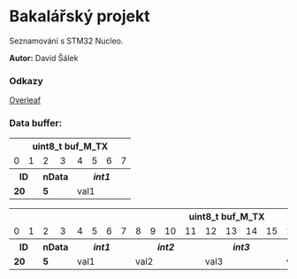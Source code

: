 # Bakalářský projekt

Seznamování s STM32 Nucleo. 

**Autor:** David Šálek

### Odkazy

[Overleaf](https://www.overleaf.com/project/662f6a6b73e6caedda71af5f)


### Data buffer:

<table border="0">
    <tr>
        <th colspan="24">uint8_t buf_M_TX</th>
    </tr>
    <tr>
        <td>0</td>
        <td>1</td>
        <td>2</td>
        <td>3</td>
        <td>4</td>
        <td>5</td>
        <td>6</td>
        <td>7</td>
    </tr>
    <tr>
        <th colspan="2"><strong>ID</strong></th>
        <th colspan="2"><strong>nData</strong></th>
        <th colspan="4"><em>int1</em></th>
    </tr>
    <tr>
        <td colspan="2"><strong>20</strong></td>
        <td colspan="2"><strong>5</strong></td>
        <td colspan="4">val1</td>
    </tr>
</table>


<table border="0">
    <tr>
        <th colspan="24">uint8_t buf_M_TX</th>
    </tr>
    <tr>
        <td>0</td>
        <td>1</td>
        <td>2</td>
        <td>3</td>
        <td>4</td>
        <td>5</td>
        <td>6</td>
        <td>7</td>
        <td>8</td>
        <td>9</td>
        <td>10</td>
        <td>11</td>
        <td>12</td>
        <td>13</td>
        <td>14</td>
        <td>15</td>
        <td>16</td>
        <td>17</td>
        <td>18</td>
        <td>19</td>
        <td>20</td>
        <td>21</td>
        <td>22</td>
        <td>23</td>
    </tr>
    <tr>
        <th colspan="2"><strong>ID</strong></th>
        <th colspan="2"><strong>nData</strong></th>
        <th colspan="4"><em>int1</em></th>
        <th colspan="4"><em>int2</em></th>
        <th colspan="4"><em>int3</em></th>
        <th colspan="4"><em>int4</em></th>
        <th colspan="4"><em>int5</em></th>
    </tr>
    <tr>
        <td colspan="2"><strong>20</strong></td>
        <td colspan="2"><strong>5</strong></td>
        <td colspan="4">val1</td>
        <td colspan="4">val2</td>
        <td colspan="4">val3</td>
        <td colspan="4">val4</td>
        <td colspan="4">val5</td>
    </tr>
</table>
